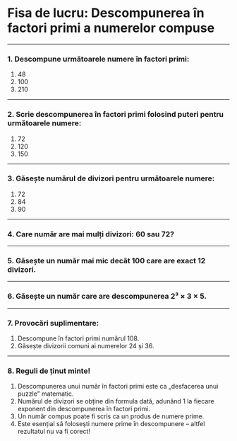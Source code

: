 # Fisa de lucru: Descompunerea în factori primi a numerelor compuse

------

### **1. Descompune următoarele numere în factori primi:**

1. 48
2. 100
3. 210

------

### **2. Scrie descompunerea în factori primi folosind puteri pentru următoarele numere:**

1. 72
2. 120
3. 150

------

### **3. Găsește numărul de divizori pentru următoarele numere:**

1. 72
2. 84
3. 90

------

### **4. Care număr are mai mulți divizori: 60 sau 72?**

------

### **5. Găsește un număr mai mic decât 100 care are exact 12 divizori.**

------

### **6. Găsește un număr care are descompunerea 2³ × 3 × 5.**

------

### **7. Provocări suplimentare:**

1. Descompune în factori primi numărul 108.
2. Găsește divizorii comuni ai numerelor 24 și 36.

------

### **8. Reguli de ținut minte!**

1. Descompunerea unui număr în factori primi este ca „desfacerea unui puzzle” matematic.
2. Numărul de divizori se obține din formula dată, adunând 1 la fiecare exponent din descompunerea în factori primi.
3. Un număr compus poate fi scris ca un produs de numere prime.
4. Este esențial să folosești numere prime în descompunere – altfel rezultatul nu va fi corect!

